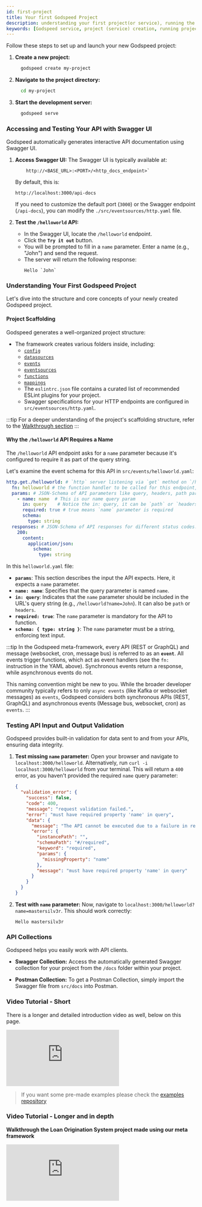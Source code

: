 ```yaml
---
id: first-project
title: Your first Godspeed Project
description: understanding your first project(or service), running the development server, accessing Swagger UI and testing a basic API.
keywords: [Godspeed service, project (service) creation, running project (service) locally, Swagger UI, API testing, helloworld, guide, tutorial]
---
```


Follow these steps to set up and launch your new Godspeed project:

1.  **Create a new project:**
    ```bash
      godspeed create my-project
    ```

2.  **Navigate to the project directory:**
    ```bash
      cd my-project
    ```

3.  **Start the development server:**
    ```bash
      godspeed serve
    ```

### Accessing and Testing Your API with Swagger UI

Godspeed automatically generates interactive API documentation using Swagger UI.

1.  **Access Swagger UI:**
    The Swagger UI is typically available at:
    ```plaintext
        http://<BASE_URL>:<PORT>/<http_docs_endpoint>`
    ```
    By default, this is:
    ```plaintext
    http://localhost:3000/api-docs
    ```

    If you need to customize the default port (`3000`) or the Swagger endpoint (`/api-docs`), you can modify the `./src/eventsources/http.yaml` file.

2.  **Test the `/helloworld` API:**

      * In the Swagger UI, locate the `/helloworld` endpoint.
      * Click the **`Try it out`** button.
      * You will be prompted to fill in a `name` parameter. Enter a name (e.g., "John") and send the request.
      * The server will return the following response:
        ```
        Hello `John`
        ```

### Understanding Your First Godspeed Project

Let's dive into the structure and core concepts of your newly created Godspeed project.

#### Project Scaffolding

Godspeed generates a well-organized project structure:

  * The framework creates various folders inside, including:
      * [`config`](/docs/microservices-framework/config-and-mappings/config.md)
      * [`datasources`](/docs/microservices-framework/datasources/overview.md)
      * [`events`](/docs/microservices-framework/event-sources/event-schema.md)
      * [`eventsources`](/docs/microservices-framework/event-sources/overview.md)
      * [`functions`](/docs/microservices-framework/functions/overview.md)
      * [`mappings`](/docs/microservices-framework/config-and-mappings/mappings.md)
      * The `eslintrc.json` file contains a curated list of recommended ESLint plugins for your project.
      * Swagger specifications for your HTTP endpoints are configured in `src/eventsources/http.yaml`.

:::tip
For a deeper understanding of the project's scaffolding structure, refer to the [Walkthrough section](/docs/microservices-framework/guide/walkthrough#moving-forward)
:::

#### Why the `/helloworld` API Requires a Name

The `/helloworld` API endpoint asks for a `name` parameter because it's configured to require it as part of the query string.

Let's examine the event schema for this API in `src/events/helloworld.yaml`:

  ```yaml
  http.get./helloworld: # `http` server listening via `get` method on `/helloworld` endpoint
    fn: helloworld # the function handler to be called for this endpoint, available in `src/functions`
    params: # JSON-Schema of API parameters like query, headers, path params. Note: This is set as per Swagger standard's `parameters` syntax
      - name: name  # This is our name query param
        in: query    # Notice the in: query, it can be `path` or `headers` as well
        required: true # true means `name` parameter is required
        schema:
          type: string
    responses: # JSON-Schema of API responses for different status codes. Note: This is set as per Swagger standard's `responses` syntax
      200:
        content:
          application/json:
            schema:
              type: string
  ```

In this `helloworld.yaml` file:

  * **`params`**: This section describes the input the API expects. Here, it expects a `name` parameter.
  * **`name: name`**: Specifies that the query parameter is named `name`.
  * **`in: query`**: Indicates that the `name` parameter should be included in the URL's query string (e.g., `/helloworld?name=John`). It can also be `path` or `headers`.
  * **`required: true`**: The `name` parameter is mandatory for the API to function.
  * **`schema: { type: string }`**: The `name` parameter must be a string, enforcing text input.

:::tip
In the Godspeed meta-framework, every API (REST or GraphQL) and message (websocket, cron, message bus) is referred to as an **`event`**. All events trigger functions, which act as event handlers (see the `fn:` instruction in the YAML above). Synchronous events return a response, while asynchronous events do not.

This naming convention might be new to you. While the broader developer community typically refers to only `async events` (like Kafka or websocket messages) as `events`, Godspeed considers both synchronous APIs (REST, GraphQL) and asynchronous events (Message bus, websocket, cron) as `events`.
:::

### Testing API Input and Output Validation

Godspeed provides built-in validation for data sent to and from your APIs, ensuring data integrity.

1.  **Test missing `name` parameter:**
    Open your browser and navigate to `localhost:3000/helloworld`. Alternatively, run `curl -i localhost:3000/helloworld` from your terminal.
    This will return a `400` error, as you haven't provided the required `name` query parameter:

    ```json
    {
      "validation_error": {
        "success": false,
        "code": 400,
        "message": "request validation failed.",
        "error": "must have required property 'name' in query",
        "data": {
          "message": "The API cannot be executed due to a failure in request params schema validation.",
          "error": {
            "instancePath": "",
            "schemaPath": "#/required",
            "keyword": "required",
            "params": {
              "missingProperty": "name"
            },
            "message": "must have required property 'name' in query"
          }
        }
      }
    }
    ```

2.  **Test with `name` parameter:**
    Now, navigate to `localhost:3000/helloworld?name=mastersilv3r`. This should work correctly:

    ```
    Hello mastersilv3r
    ```

### API Collections

Godspeed helps you easily work with API clients.

  * **Swagger Collection:**
    Access the automatically generated Swagger collection for your project from the `/docs` folder within your project.

  * **Postman Collection:**
    To get a Postman Collection, simply import the Swagger file from `src/docs` into Postman.


### Video Tutorial - Short
There is a longer and detailed introduction video as well, below on this page.

<div style={{ position: 'relative', paddingBottom: '56.25%', height: 0, overflow: 'hidden' }}>
    <iframe style={{ position: 'absolute', top: 10, left: 10, width: '100%', height: '80%' }} src="https://www.youtube.com/embed/vudhjYjGeLQ?si=R4kTbH14-sAbKFBA" frameborder="0" allow="fullscreen;" allowfullscreen ></iframe>
</div>


> If you want some pre-made examples please check the [examples repository](https://github.com/godspeedsystems/gs-node-templates)

### Video Tutorial - Longer and in depth

**Walkthrough the Loan Origination System project made using our meta framework**

<div style={{ position: 'relative', paddingBottom: '56.25%', height: 0, overflow: 'hidden' }}>
<iframe style={{ position: 'absolute', top: 0, left: 0, width: '100%', height: '100%' }} src="https://www.youtube.com/embed/BTPHPoI3dh0" frameborder="0" allowfullscreen></iframe>
</div>
